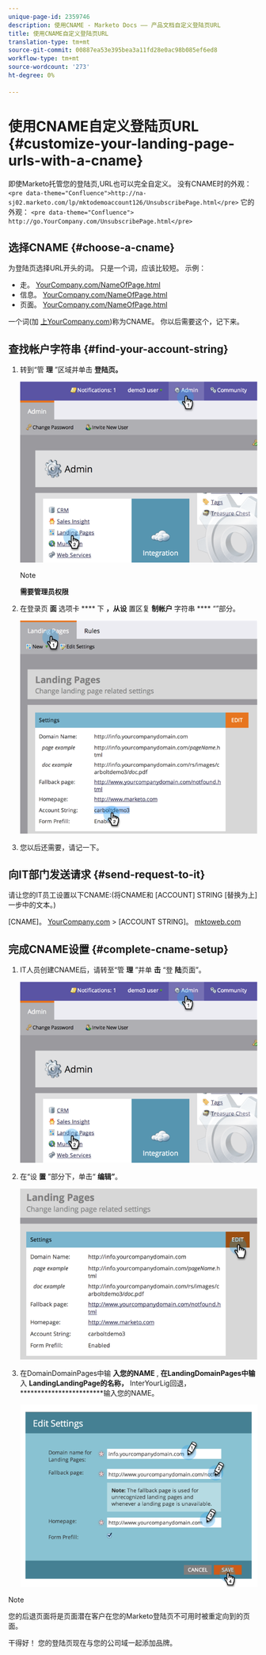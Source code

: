 ```yaml
---
unique-page-id: 2359746
description: 使用CNAME - Marketo Docs —— 产品文档自定义登陆页URL
title: 使用CNAME自定义登陆页URL
translation-type: tm+mt
source-git-commit: 00887ea53e395bea3a11fd28e0ac98b085ef6ed8
workflow-type: tm+mt
source-wordcount: '273'
ht-degree: 0%

---
```



# 使用CNAME自定义登陆页URL {#customize-your-landing-page-urls-with-a-cname}

即使Marketo托管您的登陆页,URL也可以完全自定义。 没有CNAME时的外观：`<pre data-theme="Confluence">http://na-sj02.marketo.com/lp/mktodemoaccount126/UnsubscribePage.html</pre>` 它的外观：
`<pre data-theme="Confluence"> http://go.YourCompany.com/UnsubscribePage.html</pre>`

## 选择CNAME {#choose-a-cname}

为登陆页选择URL开头的词。 只是一个词，应该比较短。 示例：

* 走。 [YourCompany.com/NameOfPage.html](http://YourCompany.com/NameOfPage.html)
* 信息。 [YourCompany.com/NameOfPage.html](http://YourCompany.com/NameOfPage.html)
* 页面。 [YourCompany.com/NameOfPage.html](http://YourCompany.com/NameOfPage.html)

一个词(加 [上YourCompany.com](http://YourCompany.com))称为CNAME。 你以后需要这个，记下来。

## 查找帐户字符串 {#find-your-account-string}

1. 转到“管 **理** ”区域并单击 **登陆页。**

   ![](assets/image2014-9-18-16-3a2-3a45.png)

   >[!NOTE]
   >
   >**需要管理员权限**

1. 在登录页 **面** 选项卡 **** 下 **，从设** 置区复 **制帐户** 字符串 **** “”部分。

   ![](assets/image2014-9-18-16-3a44-3a12.png)

1. 您以后还需要，请记一下。

## 向IT部门发送请求 {#send-request-to-it}

请让您的IT员工设置以下CNAME:(将CNAME和 [ACCOUNT] STRING [替换为上] 一步中的文本。)

[CNAME]。 [YourCompany.com](http://yourcompany.com/) > [ACCOUNT STRING]。 [mktoweb.com](http://mktoweb.com/)

## 完成CNAME设置 {#complete-cname-setup}

1. IT人员创建CNAME后，请转至“管 **理** ”并单 **击** “登 **陆**&#x200B;页面”。

   ![](assets/image2014-9-18-17-3a15-3a11.png)

1. 在“设 **置** ”部分下，单击“ **编辑”**。

   ![](assets/image2014-9-18-17-3a15-3a18.png)

1. 在DomainDomainPages中输 **入您的NAME** , **在LandingDomainPages中输** 入 **LandingLandingPage的名称，** InterYourLig回退， ************************&#x200B;输入您的NAME。

   ![](assets/image2014-9-18-17-3a15-3a25.png)

>[!NOTE]
>
>您的后退页面将是页面潜在客户在您的Marketo登陆页不可用时被重定向到的页面。

干得好！ 您的登陆页现在与您的公司域一起添加品牌。